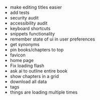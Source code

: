 - make editing titles easier
- add tests
- security audit
- accessibility audit
- keyboard shortcuts
- snippets functionality
- remember state of ui in user preferences
- get synonyms
- pin books/chapters to top
- favicon
- home page
- Fix loading flash
- ask ai to outline entire book
- show chapters in a grid
- download all data
- tags
- things are loading multiple times